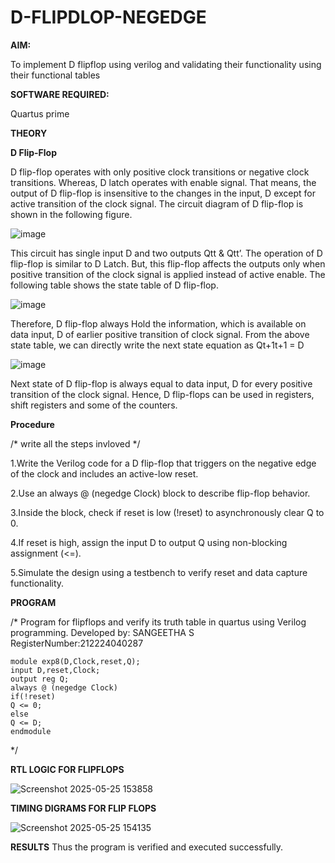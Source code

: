 # D-FLIPDLOP-NEGEDGE

**AIM:**

To implement  D flipflop using verilog and validating their functionality using their functional tables

**SOFTWARE REQUIRED:**

Quartus prime

**THEORY**

**D Flip-Flop**

D flip-flop operates with only positive clock transitions or negative clock transitions. Whereas, D latch operates with enable signal. That means, the output of D flip-flop is insensitive to the changes in the input, D except for active transition of the clock signal. The circuit diagram of D flip-flop is shown in the following figure.

![image](https://github.com/naavaneetha/D-FLIPDLOP-NEGEDGE/assets/154305477/48c81fe8-bc3f-40e7-95e2-519fc155ad51)

This circuit has single input D and two outputs Qtt & Qtt’. The operation of D flip-flop is similar to D Latch. But, this flip-flop affects the outputs only when positive transition of the clock signal is applied instead of active enable. The following table shows the state table of D flip-flop.

![image](https://github.com/naavaneetha/D-FLIPDLOP-NEGEDGE/assets/154305477/e5f3fda7-68ec-4a3a-a0a4-cf6f9cc4ab55)

Therefore, D flip-flop always Hold the information, which is available on data input, D of earlier positive transition of clock signal. From the above state table, we can directly write the next state equation as Qt+1t+1 = D

![image](https://github.com/naavaneetha/D-FLIPDLOP-NEGEDGE/assets/154305477/8592c0d8-2917-4142-91b9-d6c30dd891d2)

Next state of D flip-flop is always equal to data input, D for every positive transition of the clock signal. Hence, D flip-flops can be used in registers, shift registers and some of the counters.

**Procedure**

/* write all the steps invloved */

1.Write the Verilog code for a D flip-flop that triggers on the negative edge of the clock and includes an active-low reset.

2.Use an always @ (negedge Clock) block to describe flip-flop behavior.

3.Inside the block, check if reset is low (!reset) to asynchronously clear Q to 0.

4.If reset is high, assign the input D to output Q using non-blocking assignment (<=).

5.Simulate the design using a testbench to verify reset and data capture functionality.



**PROGRAM**

/* Program for flipflops and verify its truth table in quartus using Verilog programming. 
Developed by: SANGEETHA S
RegisterNumber:212224040287

```
module exp8(D,Clock,reset,Q);
input D,reset,Clock;
output reg Q;
always @ (negedge Clock)
if(!reset)
Q <= 0;
else
Q <= D;
endmodule
```
*/

**RTL LOGIC FOR FLIPFLOPS**

![Screenshot 2025-05-25 153858](https://github.com/user-attachments/assets/4dd7d511-079d-4a8d-9a0e-5e90b063111b)



**TIMING DIGRAMS FOR FLIP FLOPS**

![Screenshot 2025-05-25 154135](https://github.com/user-attachments/assets/908a9839-d669-4bc6-8151-0de6900d6f19)



**RESULTS**
Thus the program is verified and executed successfully.
